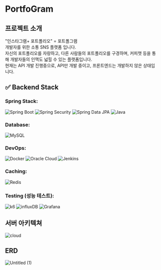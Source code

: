 # PortfoGram
## 프로젝트 소개
"인스타그램+ 포트폴리오" = 포트폴그램 <br>
개발자를 위한 소통 SNS 플랫폼 입니다. <br> 
자신의 포트폴리오를 자랑하고, 다른 사람들의 포트폴리오를 구경하며, 커피챗 등을 통해 개발자들의 인맥도 넓힐 수 있는 플랫폼입니다. <br>
현재는 API 개발 진행중으로, API만 개발 중이고, 프론트엔드는 개발하지 않은 상태입니다.
## ✅ Backend Stack 

### Spring Stack:
<p align="left">
  <img src="https://img.shields.io/badge/Spring Boot-6DB33F?style=for-the-badge&amp;logo=Spring+Boot&amp;logoColor=yellow" alt="Spring Boot"/> 
  <img src="https://img.shields.io/badge/Spring Security-6DB33F?style=for-the-badge&amp;logo=Spring+Security&amp;logoColor=yellow" alt="Spring Security"/>
  <img src="https://img.shields.io/badge/Spring Data JPA-6DB33F?style=for-the-badge&amp;logo=Spring+Data +JPA&amp;logoColor=yellow" alt="Spring Data JPA"/> 
  <img src="https://img.shields.io/badge/java-%23ED8B00.svg?style=for-the-badge&amp;logo=openjdk&amp;logoColor=white" alt="Java"/>
</p>

### Database:
<p align="left">
  <img src="https://img.shields.io/badge/mysql-4479A1.svg?style=for-the-badge&logo=mysql&logoColor=white" alt="MySQL">
</p>

### DevOps:
<p align="left">
  <img src="https://img.shields.io/badge/docker-%230db7ed.svg?style=for-the-badge&amp;logo=docker&amp;logoColor=white" alt="Docker"/>
  <img src="https://img.shields.io/badge/Oracle Cloud-F80000?style=for-the-badge&amp;logo=Oracle&amp;logoColor=white" alt="Oracle Cloud"/> 
    <img src="https://img.shields.io/badge/Jenkins-D24939?style=for-the-badge&amp;logo=Jenkins&amp;logoColor=white" alt="Jenkins"/> 
</p>

### Caching:
<p align="left">
  <img src="https://img.shields.io/badge/Redis-DC382D?style=for-the-badge&amp;logo=Redis&amp;logoColor=white" alt="Redis"/>
</p>

### Testing (성능 테스트):
<p align="left">
  <img src="https://img.shields.io/badge/k6-7D64FF?style=for-the-badge&amp;logo=k6&amp;logoColor=black" alt="k6"/>
    <img src="https://img.shields.io/badge/influxDB-22ADF6?style=for-the-badge&amp;logo=influxdb&amp;logoColor=black" alt="influxDB"/>
    <img src="https://img.shields.io/badge/Grafana-F46800?style=for-the-badge&amp;logo=Grafana&amp;logoColor=black" alt="Grafana"/>
  
</p>

## 서버 아키텍쳐
![cloud](https://github.com/minina0407/PortfoGram/assets/83204216/a9f425b1-8c36-46e8-b973-f76744ba9ad4)

## ERD
![Untitled (1)](https://github.com/minina0407/PortfoGram/assets/83204216/3a1b91e7-c89a-44b6-87e7-a9a80bb54145)



